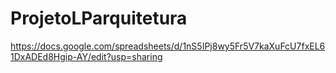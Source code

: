 # ProjetoLParquitetura
https://docs.google.com/spreadsheets/d/1nS5IPj8wy5Fr5V7kaXuFcU7fxEL61DxADEd8Hgip-AY/edit?usp=sharing
